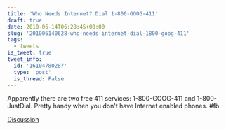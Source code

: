 ```yaml
---
title: 'Who Needs Internet? Dial 1-800-GOOG-411'
draft: true
date: 2010-06-14T06:28:45+00:00
slug: '201006140628-who-needs-internet-dial-1800-goog-411'
tags:
  - tweets
is_tweet: true
tweet_info:
  id: '16104780287'
  type: 'post'
  is_thread: False
---
```




Apparently there are two free 411 services: 1-800-GOOG-411 and 1-800-JustDial. Pretty handy when you don't have Internet enabled phones. #fb

[Discussion](https://x.com/sytelus/status/16104780287)
